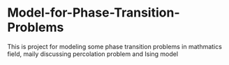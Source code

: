 # Model-for-Phase-Transition-Problems
This is project for modeling some phase transition problems in mathmatics field, maily discussing percolation problem and Ising model
